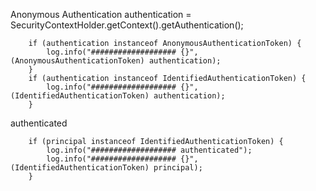 

Anonymous
        Authentication authentication = SecurityContextHolder.getContext().getAuthentication();

        if (authentication instanceof AnonymousAuthenticationToken) {
            log.info("################### {}", (AnonymousAuthenticationToken) authentication);
        }
        if (authentication instanceof IdentifiedAuthenticationToken) {
            log.info("################### {}", (IdentifiedAuthenticationToken) authentication);
        }
        
authenticated      

        if (principal instanceof IdentifiedAuthenticationToken) {
            log.info("################### authenticated");
            log.info("################### {}", (IdentifiedAuthenticationToken) principal);
        }